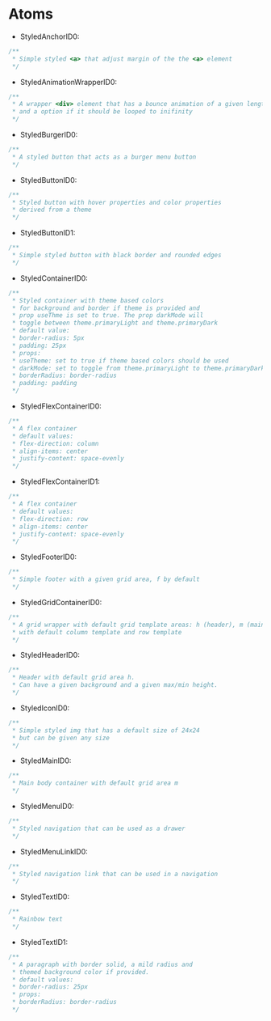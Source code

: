 # Atoms

* StyledAnchorID0:
```javascript
/**
 * Simple styled <a> that adjust margin of the the <a> element
 */
```
* StyledAnimationWrapperID0:
```javascript
/**
 * A wrapper <div> element that has a bounce animation of a given length 
 * and a option if it should be looped to inifinity
 */
```
* StyledBurgerID0:
```javascript
/**
 * A styled button that acts as a burger menu button
 */
```
* StyledButtonID0:
```javascript
/**
 * Styled button with hover properties and color properties
 * derived from a theme
 */
```
* StyledButtonID1:
```javascript
/**
 * Simple styled button with black border and rounded edges
 */
```
* StyledContainerID0:
```javascript
/**
 * Styled container with theme based colors 
 * for background and border if theme is provided and
 * prop useThme is set to true. The prop darkMode will
 * toggle between theme.primaryLight and theme.primaryDark
 * default value:
 * border-radius: 5px
 * padding: 25px
 * props:
 * useTheme: set to true if theme based colors should be used
 * darkMode: set to toggle from theme.primaryLight to theme.primaryDark
 * borderRadius: border-radius
 * padding: padding
 */
```
* StyledFlexContainerID0:
```javascript
/**
 * A flex container
 * default values:
 * flex-direction: column
 * align-items: center
 * justify-content: space-evenly
 */
```
* StyledFlexContainerID1:
```javascript
/**
 * A flex container
 * default values:
 * flex-direction: row
 * align-items: center
 * justify-content: space-evenly
 */
```
* StyledFooterID0:
```javascript
/**
 * Simple footer with a given grid area, f by default 
 */
```
* StyledGridContainerID0:
```javascript
/**
 * A grid wrapper with default grid template areas: h (header), m (main) ,f (footer)
 * with default column template and row template
 */
```
* StyledHeaderID0:
```javascript
/**
 * Header with default grid area h.
 * Can have a given background and a given max/min height.
 */
 ```
* StyledIconID0:
```javascript
/**
 * Simple styled img that has a default size of 24x24
 * but can be given any size
 */
```
* StyledMainID0:
```javascript
/**
 * Main body container with default grid area m
 */
```
* StyledMenuID0:
```javascript
/**
 * Styled navigation that can be used as a drawer
 */
```
* StyledMenuLinkID0:
```javascript
/**
 * Styled navigation link that can be used in a navigation
 */
```
* StyledTextID0:
```javascript
/**
 * Rainbow text 
 */
```
* StyledTextID1:
```javascript
/**
 * A paragraph with border solid, a mild radius and
 * themed background color if provided.
 * default values:
 * border-radius: 25px
 * props:
 * borderRadius: border-radius
 */
```


